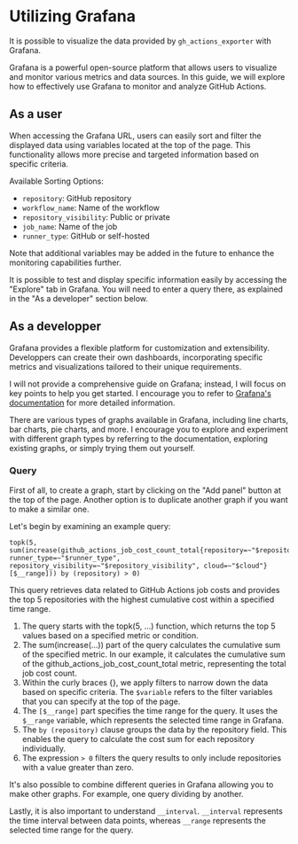 # Utilizing Grafana

It is possible to visualize the data provided by `gh_actions_exporter` with Grafana.

Grafana is a powerful open-source platform that allows users to visualize
and monitor various metrics and data sources. In this guide, we will
explore how to effectively use Grafana to monitor and analyze GitHub Actions.

## As a user

When accessing the Grafana URL, users can easily sort and filter the displayed
data using variables located at the top of the page. This functionality
allows more precise and targeted information based on specific criteria.

Available Sorting Options:

- `repository`: GitHub repository
- `workflow_name`: Name of the workflow
- `repository_visibility`: Public or private
- `job_name`: Name of the job
- `runner_type`: GitHub or self-hosted

Note that additional variables may be added in the future to enhance the
monitoring capabilities further.

It is possible to test and display specific information easily by
accessing the "Explore" tab in Grafana. You will need to enter a
query there, as explained in the "As a developer" section below.

## As a developper

Grafana provides a flexible platform for customization and extensibility.
Developpers can create their own dashboards, incorporating specific metrics and
visualizations tailored to their unique requirements.

I will not provide a comprehensive guide on Grafana; instead, I will
focus on key points to help you get started. I encourage you to refer
to [Grafana's documentation](https://grafana.com/docs/grafana/latest/dashboards/)
for more detailed information.

There are various types of graphs available in Grafana, including line charts,
bar charts, pie charts, and more. I encourage you to explore and experiment
with different graph types by referring to the documentation, exploring
existing graphs, or simply trying them out yourself.

### Query

First of all, to create a graph, start by clicking on the "Add panel" button
at the top of the page. Another option is to duplicate another graph if
you want to make a similar one.

Let's begin by examining an example query:

```
topk(5, sum(increase(github_actions_job_cost_count_total{repository=~"$repository", runner_type=~"$runner_type", repository_visibility=~"$repository_visibility", cloud=~"$cloud"}[$__range])) by (repository) > 0)
```

This query retrieves data related to GitHub Actions job costs and
provides the top 5 repositories with the highest cumulative cost
within a specified time range.

1. The query starts with the topk(5, ...) function, which returns the
top 5 values based on a specified metric or condition.
2. The sum(increase(...)) part of the query calculates the cumulative
sum of the specified metric. In our example, it calculates the
cumulative sum of the github_actions_job_cost_count_total metric,
representing the total job cost count.
3. Within the curly braces {}, we apply filters to narrow down the
data based on specific criteria. The `$variable` refers to the filter
variables that you can specify at the top of the page.
4. The `[$__range]` part specifies the time range for the query.
It uses the `$__range` variable, which represents the selected time
range in Grafana.
5. The `by (repository)` clause groups the data by the repository field.
This enables the query to calculate the cost sum for each repository individually.
6. The expression `> 0` filters the query results to only include
repositories with a value greater than zero.

It's also possible to combine different queries in Grafana allowing you
to make other graphs. For example, one query dividing by another.

Lastly, it is also important to understand `__interval`. `__interval`
represents the time interval between data points, whereas `__range`
represents the selected time range for the query.
